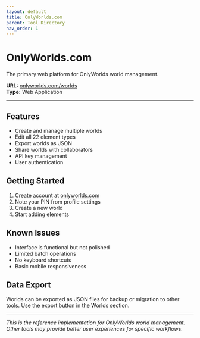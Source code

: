 ```yaml
---
layout: default
title: OnlyWorlds.com
parent: Tool Directory
nav_order: 1
---
```


# OnlyWorlds.com

The primary web platform for OnlyWorlds world management.

**URL:** [onlyworlds.com/worlds](https://onlyworlds.com/worlds)  
**Type:** Web Application   

---

## Features

- Create and manage multiple worlds
- Edit all 22 element types
- Export worlds as JSON
- Share worlds with collaborators
- API key management
- User authentication

## Getting Started

1. Create account at [onlyworlds.com](https://onlyworlds.com)
2. Note your PIN from profile settings
3. Create a new world
4. Start adding elements

## Known Issues

- Interface is functional but not polished
- Limited batch operations
- No keyboard shortcuts
- Basic mobile responsiveness

## Data Export

Worlds can be exported as JSON files for backup or migration to other tools. Use the export button in the Worlds section.

---

*This is the reference implementation for OnlyWorlds world management. Other tools may provide better user experiences for specific workflows.*